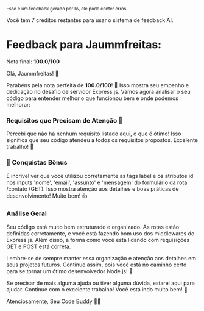 <sup>Esse é um feedback gerado por IA, ele pode conter erros.</sup>

Você tem 7 créditos restantes para usar o sistema de feedback AI.

# Feedback para Jaummfreitas:

Nota final: **100.0/100**

Olá, Jaummfreitas! 🚀

Parabéns pela nota perfeita de **100.0/100**! 🎉 Isso mostra seu empenho e dedicação no desafio de servidor Express.js. Vamos agora analisar o seu código para entender melhor o que funcionou bem e onde podemos melhorar:

### Requisitos que Precisam de Atenção 🤔
Percebi que não há nenhum requisito listado aqui, o que é ótimo! Isso significa que seu código atendeu a todos os requisitos propostos. Excelente trabalho! 👏

### 🎉 Conquistas Bônus
É incrível ver que você utilizou corretamente as tags label e os atributos id nos inputs 'nome', 'email', 'assunto' e 'mensagem' do formulário da rota /contato (GET). Isso mostra atenção aos detalhes e boas práticas de desenvolvimento! Muito bem! 👍

### Análise Geral
Seu código está muito bem estruturado e organizado. As rotas estão definidas corretamente, e você está fazendo bom uso dos middlewares do Express.js. Além disso, a forma como você está lidando com requisições GET e POST está correta.

Lembre-se de sempre manter essa organização e atenção aos detalhes em seus projetos futuros. Continue assim, pois você está no caminho certo para se tornar um ótimo desenvolvedor Node.js! 💪

Se precisar de mais alguma ajuda ou tiver alguma dúvida, estarei aqui para ajudar. Continue com o excelente trabalho! Você está indo muito bem! 🌟

Atenciosamente,
Seu Code Buddy 🧑‍💻